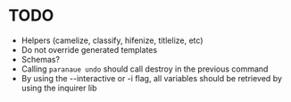 # TODO

- Helpers (camelize, classify, hifenize, titlelize, etc)
- Do not override generated templates
- Schemas?
- Calling `paranaue undo` should call destroy in the previous command
- By using the --interactive or -i flag, all variables should be retrieved by using the inquirer lib
